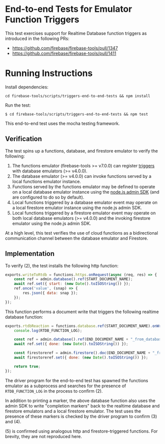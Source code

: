 # End-to-end Tests for Emulator Function Triggers

This test exercises support for Realtime Database function triggers as
introduced in the following PRs:

- https://github.com/firebase/firebase-tools/pull/1347
- https://github.com/firebase/firebase-tools/pull/1411

# Running Instructions

Install dependencies:
```
cd firebase-tools/scripts/triggers-end-to-end-tests && npm install
```

Run the test:
```
$ cd firebase-tools/scripts/triggers-end-to-end-tests && npm test
```

This end-to-end test uses the mocha testing framework.

## Verification

The test spins up a functions, database, and firestore emulator to verify the
following:

1. The functions emulator (firebase-tools >= v7.0.0) can register
   [triggers](https://firebase.google.com/docs/functions/database-events)
   with database emulators (>= v4.0.0).
2. The database emulator (>= v4.0.0) can invoke functions served by a local
   functions emulator instance.
3. Functions served by the functions emulator may be defined to operate on a
   local database emulator instance using the
   [node.js admin SDK](https://github.com/firebase/firebase-admin-node) (and are
   configured to do so by default).
4. Local functions triggered by a database emulator event may operate on a local
   firestore emulator instance using the node.js admin SDK.
5. Local functions triggered by a firestore emulator event may operate on both local
   database emulators (>= v4.0.0) and the invoking firestore emulator using the
   node.js admin SDK.

At a high level, this test verifies the use of cloud functions as a
bidirectional communication channel between the database emulator and Firestore.

## Implementation

To verify (2), the test installs the following http function:

```javascript
exports.writeToRtdb = functions.https.onRequest(async (req, res) => {
    const ref = admin.database().ref(START_DOCUMENT_NAME);
    await ref.set({ start: (new Date().toISOString()) });
    ref.once('value', (snap) => {
        res.json({ data: snap });
    });
});
```

This function performs a document write that triggers the following realtime
database function:

```javascript
exports.rtdbReaction = functions.database.ref(START_DOCUMENT_NAME).onWrite(async (change, ctx) => {
    console.log(RTDB_FUNCTION_LOG);

    const ref = admin.database().ref(END_DOCUMENT_NAME + "_from_database");
    await ref.set({ done: (new Date().toISOString()) });

    const firestoreref = admin.firestore().doc(END_DOCUMENT_NAME + "_from_database");
    await firestoreref.set({ done: (new Date().toISOString()) });

    return true;
});
```
The driver program for the end-to-end test has spawned the functions emulator as
a subprocess and searches for the presence of `RTDB_FUNCTION_LOG` in the process
to confirm (2).

In addition to printing a marker, the above database function also uses the
admin SDK to write "completion markers" back to the realtime database and
firestore emulators and a local firestore emulator. The test uses the presence of
these markers is checked by the driver program to confirm (3) and (4).

(5) is confirmed using analogous http and firestore-triggered functions. For
brevity, they are not reproduced here.
